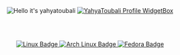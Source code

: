 <div align="center">
  <img src="https://readme-typing-svg.demolab.com?font=Poppins&pause=1000&duration=4000&color=00C6FF&center=true&width=435&repeat=false&lines=%F0%9F%91%8B+Hey%2C+it's+Yahya+Toubali!+%F0%9F%91%8B" alt="Hello it's yahyatoubali" />

  <a href="https://github.com/yahyatoubali">
    <img src="https://github-widgetbox.vercel.app/api/profile?username=yahyatoubali&theme=darkmode&data=followers,repositories,stars,commits" alt="YahyaToubali Profile WidgetBox">
  </a>

  <br><br>

  <a href="https://www.linux.org">
    <img src="https://img.shields.io/badge/OS-Linux-e06c75?style=for-the-badge&logo=linux&logoColor=00C6FF&color=161c1c" alt="Linux Badge" />
  </a>

  <a href="https://archlinux.org">
    <img src="https://img.shields.io/badge/DISTRO-Arch-56b6c2?style=for-the-badge&logo=arch-linux&logoColor=00C6FF&color=161c1c" alt="Arch Linux Badge" />
  </a>

  <a href="https://getfedora.org">
    <img src="https://img.shields.io/badge/DISTRO-Fedora-294172?style=for-the-badge&logo=fedora&logoColor=white" alt="Fedora Badge" />
  </a>
</div>
